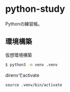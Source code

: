 # python-study

Pythonの練習帳。

## 環境構築

仮想環境構築

```zsh
$ python3 -m venv .venv
```

direnvでactivate

```
source .venv/bin/activate
```